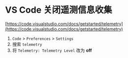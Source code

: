 # VS Code 关闭遥测信息收集

[https://code.visualstudio.com/docs/getstarted/telemetry](https://code.visualstudio.com/docs/getstarted/telemetry)

1. `Code` > `Preferences` > `Settings`
2. 搜索 `telemetry`
3. 将 `Telemetry: Telemetry Level` 改为 **off**
